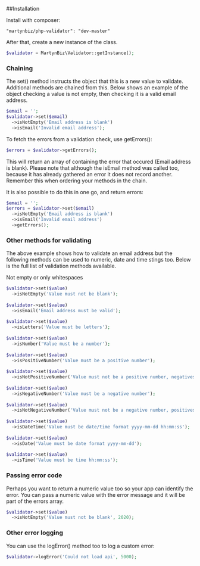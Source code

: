 ##Installation

Install with composer: 

```
"martynbiz/php-validator": "dev-master"
```

After that, create a new instance of the class.

```php
$validator = MartynBiz\Validator::getInstance();
```

### Chaining

The set() method instructs the object that this is a new value to validate. Additional methods are chained from this. Below shows an example of the object checking a value is not empty, then checking it is a valid email address.

```php
$email = '';
$validator->set($email)
  ->isNotEmpty('Email address is blank')
  ->isEmail('Invalid email address');
```

To fetch the errors  from a validation check, use getErrors():

```php
$errors = $validator->getErrors();
```

This will return an array of containing the error that occured (Email address is blank). Please note that although the isEmail method was called too, because it has already gathered an error it does not record another. Remember this when ordering your methods in the chain.

It is also possible to do this in one go, and return errors:

```php
$email = '';
$errors = $validator->set($email)
  ->isNotEmpty('Email address is blank')
  ->isEmail('Invalid email address')
  ->getErrors();
```

### Other methods for validating

The above example shows how to validate an email address but the following methods can be used to numeric, date and time stings too. Below is the full list of validation methods available.

Not empty or only whitespaces

```php
$validator->set($value)
  ->isNotEmpty('Value must not be blank');
  
$validator->set($value)
  ->isEmail('Email address must be valid');
  
$validator->set($value)
  ->isLetters('Value must be letters');
  
$validator->set($value)
  ->isNumber('Value must be a number');
  
$validator->set($value)
  ->isPositiveNumber('Value must be a positive number');
  
$validator->set($value)
  ->isNotPositiveNumber('Value must not be a positive number, negatives and zeros OK');
  
$validator->set($value)
  ->isNegativeNumber('Value must be a negative number');
  
$validator->set($value)
  ->isNotNegativeNumber('Value must not be a negative number, positives and zeros OK');
  
$validator->set($value)
  ->isDateTime('Value must be date/time format yyyy-mm-dd hh:mm:ss');
  
$validator->set($value)
  ->isDate('Value must be date format yyyy-mm-dd');
  
$validator->set($value)
  ->isTime('Value must be time hh:mm:ss');
```

### Passing error code

Perhaps you want to return a numeric value too so your app can identify the error. You can pass a numeric value with the error message and it will be part of the errors array.

```php
$validator->set($value)
  ->isNotEmpty('Value must not be blank', 2020);
```

### Other error logging

You can use the logError() method too to log a custom error:

```php
$validator->logError('Could not load api', 5000);
```
